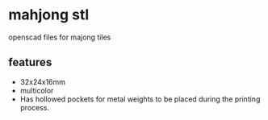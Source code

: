# mahjong stl

openscad files for majong tiles

## features

* 32x24x16mm
* multicolor
* Has hollowed pockets for metal weights to be placed during the printing process.